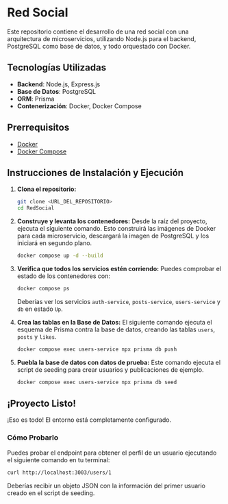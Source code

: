 # Red Social

Este repositorio contiene el desarrollo de una red social con una arquitectura de microservicios, utilizando Node.js para el backend, PostgreSQL como base de datos, y todo orquestado con Docker.

## Tecnologías Utilizadas

-   **Backend**: Node.js, Express.js
-   **Base de Datos**: PostgreSQL
-   **ORM**: Prisma
-   **Contenerización**: Docker, Docker Compose

## Prerrequisitos

-   [Docker](https://docs.docker.com/get-docker/)
-   [Docker Compose](https://docs.docker.com/compose/install/)

## Instrucciones de Instalación y Ejecución

1.  **Clona el repositorio:**
    ```bash
    git clone <URL_DEL_REPOSITORIO>
    cd RedSocial
    ```

2.  **Construye y levanta los contenedores:**
    Desde la raíz del proyecto, ejecuta el siguiente comando. Esto construirá las imágenes de Docker para cada microservicio, descargará la imagen de PostgreSQL y los iniciará en segundo plano.
    ```bash
    docker compose up -d --build
    ```

3.  **Verifica que todos los servicios estén corriendo:**
    Puedes comprobar el estado de los contenedores con:
    ```bash
    docker compose ps
    ```
    Deberías ver los servicios `auth-service`, `posts-service`, `users-service` y `db` en estado `Up`.

4.  **Crea las tablas en la Base de Datos:**
    El siguiente comando ejecuta el esquema de Prisma contra la base de datos, creando las tablas `users`, `posts` y `likes`.
    ```bash
    docker compose exec users-service npx prisma db push
    ```

5.  **Puebla la base de datos con datos de prueba:**
    Este comando ejecuta el script de seeding para crear usuarios y publicaciones de ejemplo.
    ```bash
    docker compose exec users-service npx prisma db seed
    ```

## ¡Proyecto Listo!

¡Eso es todo! El entorno está completamente configurado.

### Cómo Probarlo

Puedes probar el endpoint para obtener el perfil de un usuario ejecutando el siguiente comando en tu terminal:
```bash
curl http://localhost:3003/users/1
```
Deberías recibir un objeto JSON con la información del primer usuario creado en el script de seeding.
